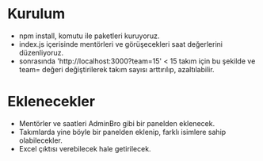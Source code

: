# Kurulum
- npm install, komutu ile paketleri kuruyoruz.
- index.js içerisinde mentörleri ve görüşecekleri saat değerlerini düzenliyoruz.
- sonrasında 'http://localhost:3000?team=15' < 15 takım için bu şekilde ve team= değeri değiştirilerek takım sayısı arttırılıp, azaltılabilir.

# Eklenecekler
- Mentörler ve saatleri AdminBro gibi bir panelden eklenecek.
- Takımlarda yine böyle bir panelden eklenip, farklı isimlere sahip olabilecekler.
- Excel çıktısı verebilecek hale getirilecek.